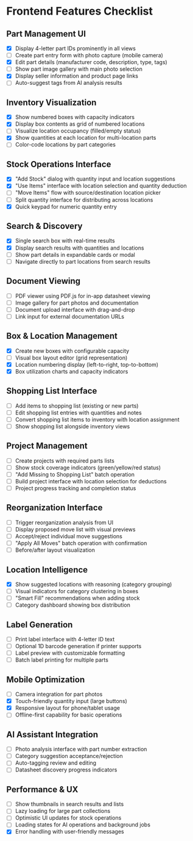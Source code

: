 # Frontend Features Checklist

## Part Management UI
- [x] Display 4-letter part IDs prominently in all views
- [ ] Create part entry form with photo capture (mobile camera)
- [x] Edit part details (manufacturer code, description, type, tags)
- [ ] Show part image gallery with main photo selection
- [x] Display seller information and product page links
- [ ] Auto-suggest tags from AI analysis results

## Inventory Visualization
- [x] Show numbered boxes with capacity indicators
- [x] Display box contents as grid of numbered locations
- [ ] Visualize location occupancy (filled/empty status)
- [x] Show quantities at each location for multi-location parts
- [ ] Color-code locations by part categories

## Stock Operations Interface
- [x] "Add Stock" dialog with quantity input and location suggestions
- [x] "Use Items" interface with location selection and quantity deduction
- [ ] "Move Items" flow with source/destination location picker
- [ ] Split quantity interface for distributing across locations
- [x] Quick keypad for numeric quantity entry

## Search & Discovery
- [x] Single search box with real-time results
- [x] Display search results with quantities and locations
- [ ] Show part details in expandable cards or modal
- [ ] Navigate directly to part locations from search results

## Document Viewing
- [ ] PDF viewer using PDF.js for in-app datasheet viewing
- [ ] Image gallery for part photos and documentation
- [ ] Document upload interface with drag-and-drop
- [ ] Link input for external documentation URLs

## Box & Location Management
- [x] Create new boxes with configurable capacity
- [ ] Visual box layout editor (grid representation)
- [x] Location numbering display (left-to-right, top-to-bottom)
- [x] Box utilization charts and capacity indicators

## Shopping List Interface
- [ ] Add items to shopping list (existing or new parts)
- [ ] Edit shopping list entries with quantities and notes
- [ ] Convert shopping list items to inventory with location assignment
- [ ] Show shopping list alongside inventory views

## Project Management
- [ ] Create projects with required parts lists
- [ ] Show stock coverage indicators (green/yellow/red status)
- [ ] "Add Missing to Shopping List" batch operation
- [ ] Build project interface with location selection for deductions
- [ ] Project progress tracking and completion status

## Reorganization Interface
- [ ] Trigger reorganization analysis from UI
- [ ] Display proposed move list with visual previews
- [ ] Accept/reject individual move suggestions
- [ ] "Apply All Moves" batch operation with confirmation
- [ ] Before/after layout visualization

## Location Intelligence
- [x] Show suggested locations with reasoning (category grouping)
- [ ] Visual indicators for category clustering in boxes
- [ ] "Smart Fill" recommendations when adding stock
- [ ] Category dashboard showing box distribution

## Label Generation
- [ ] Print label interface with 4-letter ID text
- [ ] Optional 1D barcode generation if printer supports
- [ ] Label preview with customizable formatting
- [ ] Batch label printing for multiple parts

## Mobile Optimization
- [ ] Camera integration for part photos
- [x] Touch-friendly quantity input (large buttons)
- [x] Responsive layout for phone/tablet usage
- [ ] Offline-first capability for basic operations

## AI Assistant Integration
- [ ] Photo analysis interface with part number extraction
- [ ] Category suggestion acceptance/rejection
- [ ] Auto-tagging review and editing
- [ ] Datasheet discovery progress indicators

## Performance & UX
- [ ] Show thumbnails in search results and lists
- [ ] Lazy loading for large part collections
- [ ] Optimistic UI updates for stock operations
- [ ] Loading states for AI operations and background jobs
- [x] Error handling with user-friendly messages